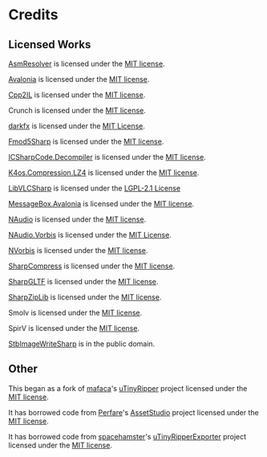 # Credits

## Licensed Works

[AsmResolver](https://github.com/Washi1337/AsmResolver) is licensed under the [MIT license](https://github.com/AssetRipper/AssetRipper/blob/master/Source/Licenses/AsmResolver.md).

[Avalonia](https://github.com/AvaloniaUI/Avalonia) is licensed under the [MIT license](https://github.com/AssetRipper/AssetRipper/blob/master/Source/Licenses/Avalonia.md).

[Cpp2IL](https://github.com/SamboyCoding/Cpp2IL) is licensed under the [MIT license](https://github.com/AssetRipper/AssetRipper/blob/master/Source/Licenses/Cpp2IL.md).

Crunch is licensed under the [MIT license](https://github.com/AssetRipper/AssetRipper/blob/master/Source/Licenses/Crunch.md).

[darkfx](https://github.com/steffen-wilke/darkfx) is licensed under the [MIT License](https://github.com/AssetRipper/AssetRipper/blob/master/Source/Licenses/darkfx.md).

[Fmod5Sharp](https://github.com/SamboyCoding/Fmod5Sharp) is licensed under the [MIT license](https://github.com/AssetRipper/AssetRipper/blob/master/Source/Licenses/Fmod5Sharp.md).

[ICSharpCode.Decompiler](https://github.com/icsharpcode/ILSpy) is licensed under the [MIT license](https://github.com/AssetRipper/AssetRipper/blob/master/Source/Licenses/ILSpy.md).

[K4os.Compression.LZ4](https://github.com/MiloszKrajewski/K4os.Compression.LZ4) is licensed under the [MIT license](https://github.com/AssetRipper/AssetRipper/blob/master/Source/Licenses/Lz4.md).

[LibVLCSharp](https://github.com/videolan/libvlcsharp) is licensed under the [LGPL-2.1 License](https://github.com/AssetRipper/AssetRipper/blob/master/Source/Licenses/LibVLCSharp.md)

[MessageBox.Avalonia](https://github.com/AvaloniaCommunity/MessageBox.Avalonia) is licensed under the [MIT license](https://github.com/AssetRipper/AssetRipper/blob/master/Source/Licenses/MessageBoxAvalonia.md).

[NAudio](https://github.com/naudio/NAudio) is licensed under the [MIT license](https://github.com/AssetRipper/AssetRipper/blob/master/Source/Licenses/NAudio.md).

[NAudio.Vorbis](https://github.com/naudio/Vorbis) is licensed under the [MIT License](https://github.com/AssetRipper/AssetRipper/blob/master/Source/Licenses/NAudioVorbis.md).

[NVorbis](https://github.com/NVorbis/NVorbis) is licensed under the [MIT license](https://github.com/AssetRipper/AssetRipper/blob/master/Source/Licenses/NVorbis.md).

[SharpCompress](https://github.com/adamhathcock/sharpcompress) is licensed under the [MIT license](https://github.com/AssetRipper/AssetRipper/blob/master/Source/Licenses/SharpCompress.md).

[SharpGLTF](https://github.com/vpenades/SharpGLTF) is licensed under the [MIT license](https://github.com/AssetRipper/AssetRipper/blob/master/Source/Licenses/SharpGLTF.md).

[SharpZipLib](https://github.com/icsharpcode/SharpZipLib) is licensed under the [MIT license](https://github.com/AssetRipper/AssetRipper/blob/master/Source/Licenses/SharpZipLib.md).

Smolv is licensed under the [MIT license](https://github.com/AssetRipper/AssetRipper/blob/master/Source/Licenses/Smolv.md).

SpirV is licensed under the [MIT license](https://github.com/AssetRipper/AssetRipper/blob/master/Source/Licenses/SpirV.md).

[StbImageWriteSharp](https://github.com/StbSharp/StbImageWriteSharp) is in the public domain.

## Other

This began as a fork of [mafaca](https://github.com/mafaca)'s [uTinyRipper](https://github.com/mafaca/UtinyRipper) project licensed under the [MIT license](https://github.com/AssetRipper/AssetRipper/blob/master/Source/Licenses/uTinyRipper.md).

It has borrowed code from [Perfare](https://github.com/Perfare)'s [AssetStudio](https://github.com/Perfare/AssetStudio) project licensed under the [MIT license](https://github.com/AssetRipper/AssetRipper/blob/master/Source/Licenses/AssetStudio.md).

It has borrowed code from [spacehamster](https://github.com/spacehamster)'s [uTinyRipperExporter](https://github.com/spacehamster/UtinyRipperExporter) project licensed under the [MIT license](https://github.com/AssetRipper/AssetRipper/blob/master/Source/Licenses/uTinyRipperExporter.md).